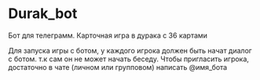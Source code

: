 # Durak_bot
Бот для телеграмм. Карточная игра в дурака с 36 картами

Для запуска игры с ботом, у каждого игрока должен быть начат диалог с ботом. т.к сам он не может начать беседу.
Чтобы пригласить игрока, достаточно в чате (личном или групповом) написать @имя_бота
